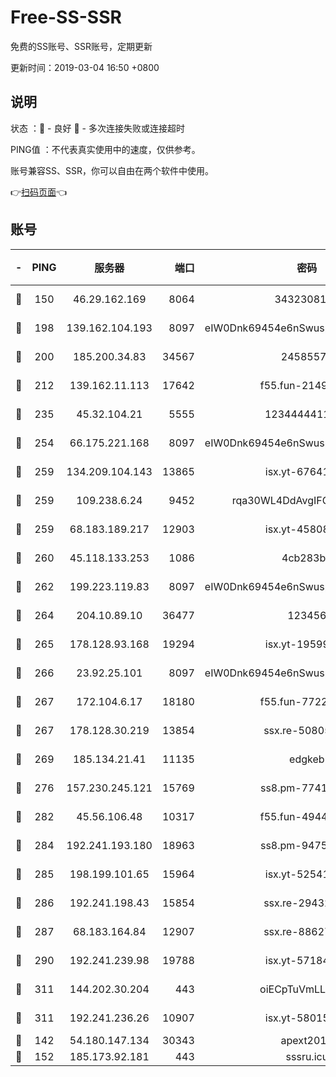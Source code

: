 # Free-SS-SSR

免费的SS账号、SSR账号，定期更新

更新时间：2019-03-04 16:50 +0800

## 说明

状态     ：🙂 - 良好 🙁 - 多次连接失败或连接超时

PING值   ：不代表真实使用中的速度，仅供参考。

账号兼容SS、SSR，你可以自由在两个软件中使用。

👉[扫码页面](https://liesauer.github.io/free-ss-ssr.github.io/)👈

## 账号

|-|PING|服务器|端口|密码|加密方式|区域|
|:----:|:----:|:-----:|-----:|:----:|:----:|:----:|
|🙂|150|46.29.162.169|8064|3432308177|aes-256-cfb|RU|
|🙂|198|139.162.104.193|8097|eIW0Dnk69454e6nSwuspv9DmS201tQ0D|aes-256-cfb|JP|
|🙂|200|185.200.34.83|34567|24585575|aes-256-cfb|US|
|🙂|212|139.162.11.113|17642|f55.fun-21493744|aes-256-cfb|SG|
|🙂|235|45.32.104.21|5555|1234444411111|aes-256-cfb|SG|
|🙂|254|66.175.221.168|8097|eIW0Dnk69454e6nSwuspv9DmS201tQ0D|aes-256-cfb|US|
|🙂|259|134.209.104.143|13865|isx.yt-67641153|aes-256-cfb|SG|
|🙂|259|109.238.6.24|9452|rqa30WL4DdAvgIFG6Fs3znzTa|aes-256-cfb|FR|
|🙂|259|68.183.189.217|12903|isx.yt-45808180|aes-256-cfb|SG|
|🙂|260|45.118.133.253|1086|4cb283b8|aes-256-cfb|SG|
|🙂|262|199.223.119.83|8097|eIW0Dnk69454e6nSwuspv9DmS201tQ0D|aes-256-cfb|US|
|🙂|264|204.10.89.10|36477|123456|aes-256-cfb|US|
|🙂|265|178.128.93.168|19294|isx.yt-19599027|aes-256-cfb|SG|
|🙂|266|23.92.25.101|8097|eIW0Dnk69454e6nSwuspv9DmS201tQ0D|aes-256-cfb|US|
|🙂|267|172.104.6.17|18180|f55.fun-77228320|aes-256-cfb|US|
|🙂|267|178.128.30.219|13854|ssx.re-50805835|aes-256-cfb|SG|
|🙂|269|185.134.21.41|11135|edgkeb|aes-256-cfb|GB|
|🙂|276|157.230.245.121|15769|ss8.pm-77417708|aes-256-cfb|SG|
|🙂|282|45.56.106.48|10317|f55.fun-49448952|aes-256-cfb|US|
|🙂|284|192.241.193.180|18963|ss8.pm-94752333|aes-256-cfb|US|
|🙂|285|198.199.101.65|15964|isx.yt-52541316|aes-256-cfb|US|
|🙂|286|192.241.198.43|15854|ssx.re-29432416|aes-256-cfb|US|
|🙂|287|68.183.164.84|12907|ssx.re-88627570|aes-256-cfb|US|
|🙂|290|192.241.239.98|19788|isx.yt-57184627|aes-256-cfb|US|
|🙂|311|144.202.30.204|443|oiECpTuVmLLxk4Ts|aes-256-cfb|US|
|🙂|311|192.241.236.26|10907|isx.yt-58015517|aes-256-cfb|US|
|🙂|142|54.180.147.134|30343|apext2019|chacha20|KR|
|🙁|152|185.173.92.181|443|sssru.icu|rc4-md5|RU|
